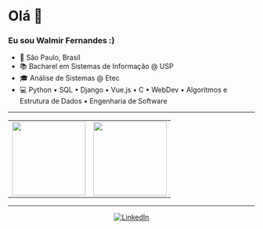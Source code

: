 # Olá 👋

### Eu sou Walmir Fernandes :)

- 📍 São Paulo, Brasil
- 📚 Bacharel em Sistemas de Informação @ USP
- 🎓 Análise de Sistemas @ Etec
- 💻 Python • SQL • Django • Vue.js • C • WebDev • Algoritmos e Estrutura de Dados • Engenharia de Software

---

<table align="center">
  <tr>
    <td align="center">
      <img height="150em" src="https://github-readme-stats.vercel.app/api/top-langs/?username=WalmirFerJr&layout=compact&theme=tokyonight" />
    </td>
    <td align="center">
      <img height="150em" src="https://github-readme-stats.vercel.app/api?username=WalmirFerJr&show_icons=true&theme=tokyonight&rank_icon=github" />
    </td>
  </tr>
</table>

---

<div align="center">
  <a href="https://www.linkedin.com/in/walmir-fernandes-070076236/" target="_blank">
    <img src="https://img.shields.io/badge/LinkedIn-0077B5?style=for-the-badge&logo=linkedin&logoColor=white" alt="LinkedIn">
  </a>
</div>
